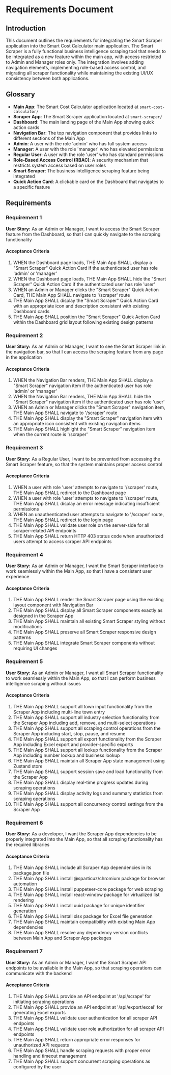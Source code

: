 # Requirements Document

## Introduction

This document outlines the requirements for integrating the Smart Scraper application into the Smart Cost Calculator main application. The Smart Scraper is a fully functional business intelligence scraping tool that needs to be integrated as a new feature within the main app, with access restricted to Admin and Manager roles only. The integration involves adding navigation elements, implementing role-based access control, and migrating all scraper functionality while maintaining the existing UI/UX consistency between both applications.

## Glossary

- **Main App**: The Smart Cost Calculator application located at `smart-cost-calculator/`
- **Scraper App**: The Smart Scraper application located at `smart-scraper/`
- **Dashboard**: The main landing page of the Main App showing quick action cards
- **Navigation Bar**: The top navigation component that provides links to different sections of the Main App
- **Admin**: A user with the role 'admin' who has full system access
- **Manager**: A user with the role 'manager' who has elevated permissions
- **Regular User**: A user with the role 'user' who has standard permissions
- **Role-Based Access Control (RBAC)**: A security mechanism that restricts system access based on user roles
- **Smart Scraper**: The business intelligence scraping feature being integrated
- **Quick Action Card**: A clickable card on the Dashboard that navigates to a specific feature

## Requirements

### Requirement 1

**User Story:** As an Admin or Manager, I want to access the Smart Scraper feature from the Dashboard, so that I can quickly navigate to the scraping functionality

#### Acceptance Criteria

1. WHEN the Dashboard page loads, THE Main App SHALL display a "Smart Scraper" Quick Action Card if the authenticated user has role 'admin' or 'manager'
2. WHEN the Dashboard page loads, THE Main App SHALL hide the "Smart Scraper" Quick Action Card if the authenticated user has role 'user'
3. WHEN an Admin or Manager clicks the "Smart Scraper" Quick Action Card, THE Main App SHALL navigate to '/scraper' route
4. THE Main App SHALL display the "Smart Scraper" Quick Action Card with an appropriate icon and description consistent with existing Dashboard cards
5. THE Main App SHALL position the "Smart Scraper" Quick Action Card within the Dashboard grid layout following existing design patterns

### Requirement 2

**User Story:** As an Admin or Manager, I want to see the Smart Scraper link in the navigation bar, so that I can access the scraping feature from any page in the application

#### Acceptance Criteria

1. WHEN the Navigation Bar renders, THE Main App SHALL display a "Smart Scraper" navigation item if the authenticated user has role 'admin' or 'manager'
2. WHEN the Navigation Bar renders, THE Main App SHALL hide the "Smart Scraper" navigation item if the authenticated user has role 'user'
3. WHEN an Admin or Manager clicks the "Smart Scraper" navigation item, THE Main App SHALL navigate to '/scraper' route
4. THE Main App SHALL display the "Smart Scraper" navigation item with an appropriate icon consistent with existing navigation items
5. THE Main App SHALL highlight the "Smart Scraper" navigation item when the current route is '/scraper'

### Requirement 3

**User Story:** As a Regular User, I want to be prevented from accessing the Smart Scraper feature, so that the system maintains proper access control

#### Acceptance Criteria

1. WHEN a user with role 'user' attempts to navigate to '/scraper' route, THE Main App SHALL redirect to the Dashboard page
2. WHEN a user with role 'user' attempts to navigate to '/scraper' route, THE Main App SHALL display an error message indicating insufficient permissions
3. WHEN an unauthenticated user attempts to navigate to '/scraper' route, THE Main App SHALL redirect to the login page
4. THE Main App SHALL validate user role on the server-side for all scraper-related API endpoints
5. THE Main App SHALL return HTTP 403 status code when unauthorized users attempt to access scraper API endpoints

### Requirement 4

**User Story:** As an Admin or Manager, I want the Smart Scraper interface to work seamlessly within the Main App, so that I have a consistent user experience

#### Acceptance Criteria

1. THE Main App SHALL render the Smart Scraper page using the existing layout component with Navigation Bar
2. THE Main App SHALL display all Smart Scraper components exactly as designed in the Scraper App
3. THE Main App SHALL maintain all existing Smart Scraper styling without modifications
4. THE Main App SHALL preserve all Smart Scraper responsive design patterns
5. THE Main App SHALL integrate Smart Scraper components without requiring UI changes

### Requirement 5

**User Story:** As an Admin or Manager, I want all Smart Scraper functionality to work seamlessly within the Main App, so that I can perform business intelligence scraping without issues

#### Acceptance Criteria

1. THE Main App SHALL support all town input functionality from the Scraper App including multi-line town entry
2. THE Main App SHALL support all industry selection functionality from the Scraper App including add, remove, and multi-select operations
3. THE Main App SHALL support all scraping control operations from the Scraper App including start, stop, pause, and resume
4. THE Main App SHALL support all export functionality from the Scraper App including Excel export and provider-specific exports
5. THE Main App SHALL support all lookup functionality from the Scraper App including number lookup and business lookup
6. THE Main App SHALL maintain all Scraper App state management using Zustand store
7. THE Main App SHALL support session save and load functionality from the Scraper App
8. THE Main App SHALL display real-time progress updates during scraping operations
9. THE Main App SHALL display activity logs and summary statistics from scraping operations
10. THE Main App SHALL support all concurrency control settings from the Scraper App

### Requirement 6

**User Story:** As a developer, I want the Scraper App dependencies to be properly integrated into the Main App, so that all scraping functionality has the required libraries

#### Acceptance Criteria

1. THE Main App SHALL include all Scraper App dependencies in its package.json file
2. THE Main App SHALL install @sparticuz/chromium package for browser automation
3. THE Main App SHALL install puppeteer-core package for web scraping
4. THE Main App SHALL install react-window package for virtualized list rendering
5. THE Main App SHALL install uuid package for unique identifier generation
6. THE Main App SHALL install xlsx package for Excel file generation
7. THE Main App SHALL maintain compatibility with existing Main App dependencies
8. THE Main App SHALL resolve any dependency version conflicts between Main App and Scraper App packages

### Requirement 7

**User Story:** As an Admin or Manager, I want the Smart Scraper API endpoints to be available in the Main App, so that scraping operations can communicate with the backend

#### Acceptance Criteria

1. THE Main App SHALL provide an API endpoint at '/api/scrape' for initiating scraping operations
2. THE Main App SHALL provide an API endpoint at '/api/export/excel' for generating Excel exports
3. THE Main App SHALL validate user authentication for all scraper API endpoints
4. THE Main App SHALL validate user role authorization for all scraper API endpoints
5. THE Main App SHALL return appropriate error responses for unauthorized API requests
6. THE Main App SHALL handle scraping requests with proper error handling and timeout management
7. THE Main App SHALL support concurrent scraping operations as configured by the user
